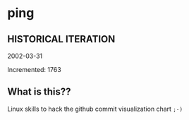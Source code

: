 # ping

## HISTORICAL ITERATION
2002-03-31

Incremented: 1763

## What is this?? 
Linux skills to hack the github commit visualization chart `;-)`
